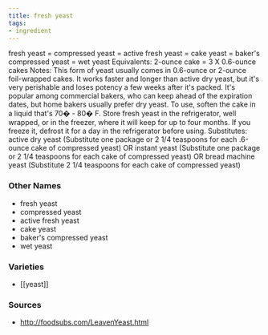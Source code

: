 ```yaml
---
title: fresh yeast
tags:
- ingredient
---
```

fresh yeast = compressed yeast = active fresh yeast = cake yeast = baker's compressed yeast = wet yeast Equivalents: 2-ounce cake = 3 X 0.6-ounce cakes Notes: This form of yeast usually comes in 0.6-ounce or 2-ounce foil-wrapped cakes. It works faster and longer than active dry yeast, but it's very perishable and loses potency a few weeks after it's packed. It's popular among commercial bakers, who can keep ahead of the expiration dates, but home bakers usually prefer dry yeast. To use, soften the cake in a liquid that's 70� - 80� F. Store fresh yeast in the refrigerator, well wrapped, or in the freezer, where it will keep for up to four months. If you freeze it, defrost it for a day in the refrigerator before using. Substitutes: active dry yeast (Substitute one package or 2 1/4 teaspoons for each .6-ounce cake of compressed yeast) OR instant yeast (Substitute one package or 2 1/4 teaspoons for each cake of compressed yeast) OR bread machine yeast (Substitute 2 1/4 teaspoons for each cake of compressed yeast)

### Other Names

* fresh yeast
* compressed yeast
* active fresh yeast
* cake yeast
* baker's compressed yeast
* wet yeast

### Varieties

* [[yeast]]

### Sources
* http://foodsubs.com/LeavenYeast.html
